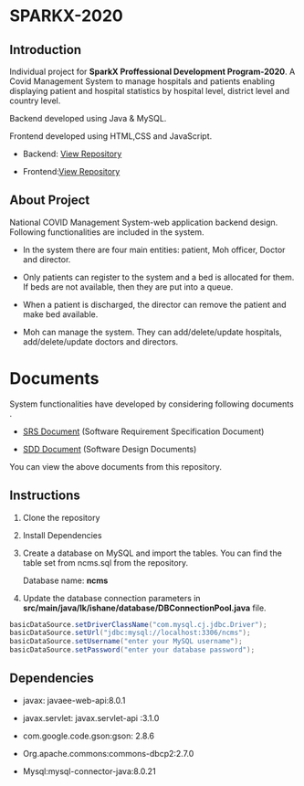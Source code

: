 # **SPARKX-2020**

## Introduction
 
Individual project for **SparkX Proffessional Development Program-2020**. A Covid Management System to manage hospitals and patients enabling displaying patient and hospital statistics by hospital level, district level and country level. 

Backend developed using Java & MySQL.

Frontend developed using HTML,CSS and JavaScript.

- Backend: [View Repository](https://github.com/ishaniMadhuwanthi/spark_ncms_backend)
+ Frontend:[View Repository](https://github.com/ishaniMadhuwanthi/spark_ncms_frontend)

## About Project

National COVID Management System-web application backend design. Following functionalities are included in the system.

- In the system there are four main entities: patient, Moh officer, Doctor and director.
+ Only patients can register to the system and a bed is allocated for them. If beds are not available, then they are put into a queue.
- When a patient is discharged, the director can remove the patient and make bed available.
+ Moh can manage the system. They can add/delete/update hospitals, add/delete/update doctors and directors.

# Documents 

System functionalities have developed by considering following documents .
- [SRS Document](https://github.com/ishaniMadhuwanthi/spark_ncms_backend/blob/master/SRS%20Document.pdf) (Software Requirement Specification Document)
+ [SDD Document](https://github.com/ishaniMadhuwanthi/spark_ncms_backend/blob/master/SD%20Document.pdf) (Software Design Documents)

You can view the above documents from this repository.

## Instructions

1. Clone the repository
2. Install Dependencies
3. Create a database on MySQL and import the tables. You can find the table set from ncms.sql from the repository.

   Database name: **ncms**
4. Update the database connection parameters in **src/main/java/lk/ishane/database/DBConnectionPool.java** file.

```java
basicDataSource.setDriverClassName("com.mysql.cj.jdbc.Driver");    
basicDataSource.setUrl("jdbc:mysql://localhost:3306/ncms");         
basicDataSource.setUsername("enter your MySQL username");                            
basicDataSource.setPassword("enter your database password"); 
```

## Dependencies     

- javax: javaee-web-api:8.0.1
+ javax.servlet:  javax.servlet-api :3.1.0         
- com.google.code.gson:gson:  2.8.6
+ Org.apache.commons:commons-dbcp2:2.7.0
- Mysql:mysql-connector-java:8.0.21




